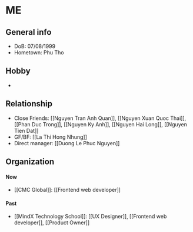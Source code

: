 # ME

## General info
- DoB: 07/08/1999
- Hometown: Phu Tho
## Hobby
- 
## Relationship
- Close Friends: [[Nguyen Tran Anh Quan]], [[Nguyen Xuan Quoc Thai]], [[Phan Duc Trong]], [[Nguyen Ky Anh]], [[Nguyen Hai Long]], [[Nguyen Tien Dat]]
- GF/BF: [[La Thi Hong Nhung]]
- Direct manager: [[Duong Le Phuc Nguyen]]
## Organization
#### Now
- [[CMC Global]]: [[Frontend web developer]]
#### Past
- [[MindX Technology School]]: [[UX Designer]], [[Frontend web developer]], [[Product Owner]]